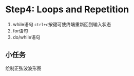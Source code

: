 # Step4: Loops and Repetition
1. while语句
`ctrl+c`按键可使终端重新回到输入状态
2. for语句
3. do/while语句
## 小任务
绘制正弦波波形图